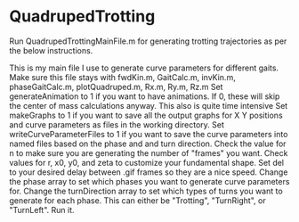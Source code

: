 # QuadrupedTrotting
Run QuadrupedTrottingMainFile.m for generating trotting trajectories as per the below instructions. 

This is my main file I use to generate curve parameters for different gaits. Make sure this file stays with fwdKin.m, GaitCalc.m, invKin.m, phaseGaitCalc.m, plotQuadruped.m, Rx.m, Ry.m, Rz.m
Set generateAnimation to 1 if you want to have animations. If 0, these will skip the center of mass calculations anyway. This also is quite time intensive
Set makeGraphs to 1 if you want to save all the output graphs for X Y positions and curve parameters as files in the working directory.
Set writeCurveParameterFiles to 1 if you want to save the curve parameters into named files based on the phase and and turn direction.
Check the value for n to make sure you are generating the number of "frames" you want.
Check values for r, x0, y0, and zeta to customize your fundamental shape.
Set del to your desired delay between .gif frames so they are a nice speed.
Change the phase array to set which phases you want to generate curve parameters for.
Change the turnDirection array to set which types of turns you want to generate for each phase. This can either be "Trotting", "TurnRight", or "TurnLeft".
Run it.
